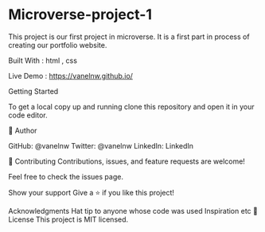# Microverse-project-1

This project is our first project in microverse. It is a first part in process of creating our portfolio website.

Built With : html , css

Live Demo : https://vanelnw.github.io/

Getting Started

To get a local copy up and running clone this repository and open it in your code editor.

👤 Author

GitHub: @vanelnw Twitter: @vanelnw LinkedIn: LinkedIn

🤝 Contributing Contributions, issues, and feature requests are welcome!

Feel free to check the issues page.

Show your support Give a ⭐️ if you like this project!

Acknowledgments Hat tip to anyone whose code was used Inspiration etc 📝 License This project is MIT licensed.